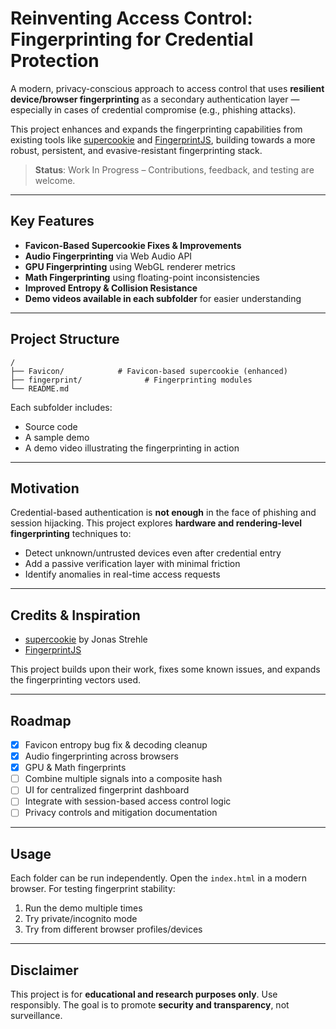 # Reinventing Access Control: Fingerprinting for Credential Protection

A modern, privacy-conscious approach to access control that uses **resilient device/browser fingerprinting** as a secondary authentication layer — especially in cases of credential compromise (e.g., phishing attacks).

This project enhances and expands the fingerprinting capabilities from existing tools like [supercookie](https://github.com/jonasstrehle/supercookie) and [FingerprintJS](https://github.com/fingerprintjs/fingerprintjs), building towards a more robust, persistent, and evasive-resistant fingerprinting stack.

>  **Status**: Work In Progress – Contributions, feedback, and testing are welcome.

---

## Key Features

* **Favicon-Based Supercookie Fixes & Improvements**
* **Audio Fingerprinting** via Web Audio API
* **GPU Fingerprinting** using WebGL renderer metrics
* **Math Fingerprinting** using floating-point inconsistencies
* **Improved Entropy & Collision Resistance**
* **Demo videos available in each subfolder** for easier understanding

---

## Project Structure

```
/
├── Favicon/            # Favicon-based supercookie (enhanced)
├── fingerprint/              # Fingerprinting modules
└── README.md
```

Each subfolder includes:

* Source code
* A sample demo
* A demo video illustrating the fingerprinting in action

---

## Motivation

Credential-based authentication is **not enough** in the face of phishing and session hijacking. This project explores **hardware and rendering-level fingerprinting** techniques to:

* Detect unknown/untrusted devices even after credential entry
* Add a passive verification layer with minimal friction
* Identify anomalies in real-time access requests

---

## Credits & Inspiration

* [supercookie](https://github.com/jonasstrehle/supercookie) by Jonas Strehle
* [FingerprintJS](https://github.com/fingerprintjs/fingerprintjs)

This project builds upon their work, fixes some known issues, and expands the fingerprinting vectors used.

---

## Roadmap

* [x] Favicon entropy bug fix & decoding cleanup
* [x] Audio fingerprinting across browsers
* [x] GPU & Math fingerprints
* [ ] Combine multiple signals into a composite hash
* [ ] UI for centralized fingerprint dashboard
* [ ] Integrate with session-based access control logic
* [ ] Privacy controls and mitigation documentation

---

## Usage

Each folder can be run independently. Open the `index.html` in a modern browser. For testing fingerprint stability:

1. Run the demo multiple times
2. Try private/incognito mode
3. Try from different browser profiles/devices

---

## Disclaimer

This project is for **educational and research purposes only**. Use responsibly. The goal is to promote **security and transparency**, not surveillance.

